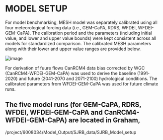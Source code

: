 # MODEL SETUP

For model benchmarking, MESH model was separately calibrated using all four meteorological forcing data (i.e., GEM-CaPA, RDRS, WFDEI, WFDEI-GEM-CaPA). The calibration period and the parameters (including initial value, and lower and upper value bounds) were kept consistent across all models for standardized comparison. The calibrated MESH parameters along with their lower and upper value ranges are provided below. 

![image](https://user-images.githubusercontent.com/30961063/133690992-fab87c8d-a283-4d9d-9020-31ccd11797aa.png)

For derivation of fuure flows CanRCM4 data bias corrected by WGC (CanRCM4-WFDEI-GEM-CaPA) was used to derive the baseline (1991-2020) and future (2041-2070 and 2071-2100) hydrological conditions. The calibrated parameters from WFDEI-GEM-CaPA was used for future climate runs.

## The five model runs (for GEM-CaPA, RDRS, WFDEI, WFDEI-GEM-CaPA and CanRCM4-WFDEI-GEM-CaPA) are located in Graham,
/project/6008034/Model_Output/SJRB_data/SJRB_Model_setup
